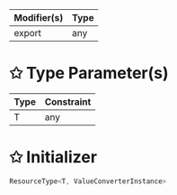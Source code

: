 | Modifier(s)                            | Type                     |
|----------------------------------------|--------------------------|
| export | any |

# &#10025; Type Parameter(s)

| Type | Constraint |
| ---- | ---------- |
| T    | any        |

# &#10025; Initializer

```ts
ResourceType<T, ValueConverterInstance>
```